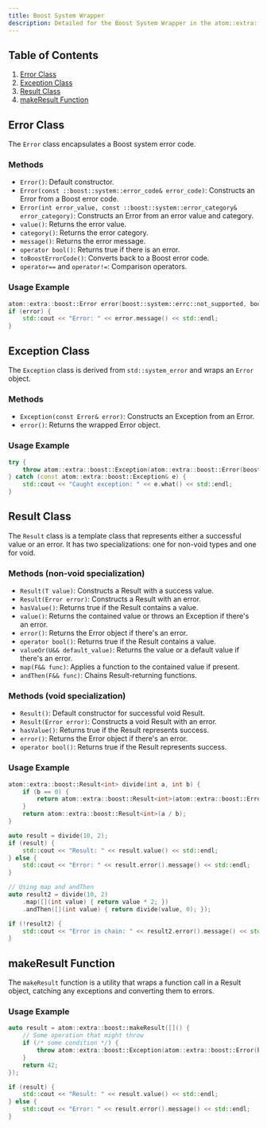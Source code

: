 ```yaml
---
title: Boost System Wrapper
description: Detailed for the Boost System Wrapper in the atom::extra::boost namespace, including custom Error, Exception, and Result classes for simplified error handling in C++.
---
```


## Table of Contents

1. [Error Class](#error-class)
2. [Exception Class](#exception-class)
3. [Result Class](#result-class)
4. [makeResult Function](#makeresult-function)

## Error Class

The `Error` class encapsulates a Boost system error code.

### Methods

- `Error()`: Default constructor.
- `Error(const ::boost::system::error_code& error_code)`: Constructs an Error from a Boost error code.
- `Error(int error_value, const ::boost::system::error_category& error_category)`: Constructs an Error from an error value and category.
- `value()`: Returns the error value.
- `category()`: Returns the error category.
- `message()`: Returns the error message.
- `operator bool()`: Returns true if there is an error.
- `toBoostErrorCode()`: Converts back to a Boost error code.
- `operator==` and `operator!=`: Comparison operators.

### Usage Example

```cpp
atom::extra::boost::Error error(boost::system::errc::not_supported, boost::system::generic_category());
if (error) {
    std::cout << "Error: " << error.message() << std::endl;
}
```

## Exception Class

The `Exception` class is derived from `std::system_error` and wraps an `Error` object.

### Methods

- `Exception(const Error& error)`: Constructs an Exception from an Error.
- `error()`: Returns the wrapped Error object.

### Usage Example

```cpp
try {
    throw atom::extra::boost::Exception(atom::extra::boost::Error(boost::system::errc::not_supported, boost::system::generic_category()));
} catch (const atom::extra::boost::Exception& e) {
    std::cout << "Caught exception: " << e.what() << std::endl;
}
```

## Result Class

The `Result` class is a template class that represents either a successful value or an error. It has two specializations: one for non-void types and one for void.

### Methods (non-void specialization)

- `Result(T value)`: Constructs a Result with a success value.
- `Result(Error error)`: Constructs a Result with an error.
- `hasValue()`: Returns true if the Result contains a value.
- `value()`: Returns the contained value or throws an Exception if there's an error.
- `error()`: Returns the Error object if there's an error.
- `operator bool()`: Returns true if the Result contains a value.
- `valueOr(U&& default_value)`: Returns the value or a default value if there's an error.
- `map(F&& func)`: Applies a function to the contained value if present.
- `andThen(F&& func)`: Chains Result-returning functions.

### Methods (void specialization)

- `Result()`: Default constructor for successful void Result.
- `Result(Error error)`: Constructs a void Result with an error.
- `hasValue()`: Returns true if the Result represents success.
- `error()`: Returns the Error object if there's an error.
- `operator bool()`: Returns true if the Result represents success.

### Usage Example

```cpp
atom::extra::boost::Result<int> divide(int a, int b) {
    if (b == 0) {
        return atom::extra::boost::Result<int>(atom::extra::boost::Error(boost::system::errc::invalid_argument, boost::system::generic_category()));
    }
    return atom::extra::boost::Result<int>(a / b);
}

auto result = divide(10, 2);
if (result) {
    std::cout << "Result: " << result.value() << std::endl;
} else {
    std::cout << "Error: " << result.error().message() << std::endl;
}

// Using map and andThen
auto result2 = divide(10, 2)
    .map([](int value) { return value * 2; })
    .andThen([](int value) { return divide(value, 0); });

if (!result2) {
    std::cout << "Error in chain: " << result2.error().message() << std::endl;
}
```

## makeResult Function

The `makeResult` function is a utility that wraps a function call in a Result object, catching any exceptions and converting them to errors.

### Usage Example

```cpp
auto result = atom::extra::boost::makeResult([]() {
    // Some operation that might throw
    if (/* some condition */) {
        throw atom::extra::boost::Exception(atom::extra::boost::Error(boost::system::errc::not_supported, boost::system::generic_category()));
    }
    return 42;
});

if (result) {
    std::cout << "Result: " << result.value() << std::endl;
} else {
    std::cout << "Error: " << result.error().message() << std::endl;
}
```
